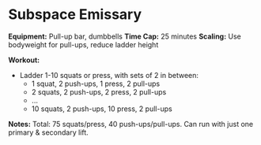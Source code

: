 # Subspace Emissary

**Equipment:** Pull-up bar, dumbbells
**Time Cap:** 25 minutes
**Scaling:** Use bodyweight for pull-ups, reduce ladder height

**Workout:**
- Ladder 1-10 squats or press, with sets of 2 in between:
  - 1 squat, 2 push-ups, 1 press, 2 pull-ups
  - 2 squats, 2 push-ups, 2 press, 2 pull-ups
  - ...
  - 10 squats, 2 push-ups, 10 press, 2 pull-ups

**Notes:**
Total: 75 squats/press, 40 push-ups/pull-ups. Can run with just one primary & secondary lift.
